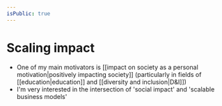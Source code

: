 ```yaml
---
isPublic: true
---
```


# Scaling impact

- One of my main motivators is [[impact on society as a personal motivation|positively impacting society]] (particularly in fields of [[education|education]] and [[diversity and inclusion|D&I]])
- I'm very interested in the intersection of 'social impact' and 'scalable business models'